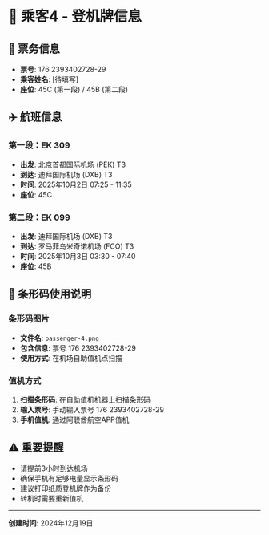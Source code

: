 # 👤 乘客4 - 登机牌信息

## 🎫 票务信息
- **票号**: 176 2393402728-29
- **乘客姓名**: [待填写]
- **座位**: 45C (第一段) / 45B (第二段)

## ✈️ 航班信息

### 第一段：EK 309
- **出发**: 北京首都国际机场 (PEK) T3
- **到达**: 迪拜国际机场 (DXB) T3
- **时间**: 2025年10月2日 07:25 - 11:35
- **座位**: 45C

### 第二段：EK 099
- **出发**: 迪拜国际机场 (DXB) T3
- **到达**: 罗马菲乌米奇诺机场 (FCO) T3
- **时间**: 2025年10月3日 03:30 - 07:40
- **座位**: 45B

## 📱 条形码使用说明

### 条形码图片
- **文件名**: `passenger-4.png`
- **包含信息**: 票号 176 2393402728-29
- **使用方式**: 在机场自助值机点扫描

### 值机方式
1. **扫描条形码**: 在自助值机机器上扫描条形码
2. **输入票号**: 手动输入票号 176 2393402728-29
3. **手机值机**: 通过阿联酋航空APP值机

## ⚠️ 重要提醒
- 请提前3小时到达机场
- 确保手机有足够电量显示条形码
- 建议打印纸质登机牌作为备份
- 转机时需要重新值机

---
**创建时间**: 2024年12月19日


